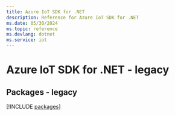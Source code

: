 ```yaml
---
title: Azure IoT SDK for .NET
description: Reference for Azure IoT SDK for .NET
ms.date: 05/30/2024
ms.topic: reference
ms.devlang: dotnet
ms.service: iot
---
```

# Azure IoT SDK for .NET - legacy
## Packages - legacy
[!INCLUDE [packages](iot-index.md)]